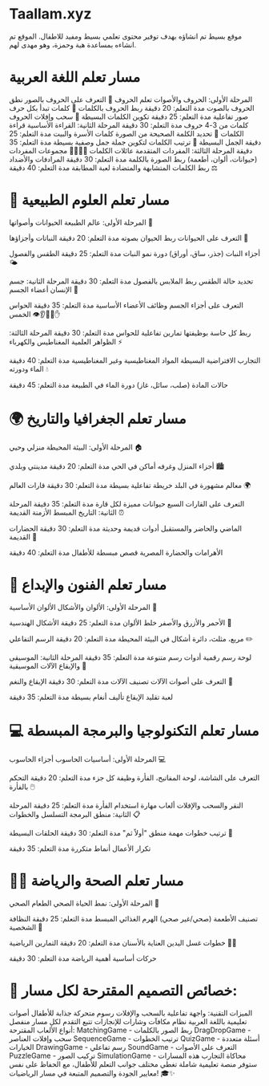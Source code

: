 # Taallam.xyz

موقع بسيط تم انشاؤه بهدف توفير محتوى تعلمي بسيط ومفيد للاطفال.
الموقع تم انشاءه بمساعدة هبة وحمزة، وهو مهدى لهم.

# مسار تعلم اللغة العربية
المرحلة الأولى: الحروف والأصوات
تعلم الحروف 📝
التعرف على الحروف بالصور
نطق الحروف بالصوت
مدة التعلم: 20 دقيقة
ربط الحروف بالكلمات 🔗
كلمات تبدأ بكل حرف
صور تفاعلية
مدة التعلم: 25 دقيقة
تكوين الكلمات البسيطة 🧩
سحب وإفلات الحروف
كلمات من 3-4 حروف
مدة التعلم: 30 دقيقة
المرحلة الثانية: القراءة الأساسية
قراءة الكلمات 👀
تحديد الكلمة الصحيحة من الصورة
كلمات الأسرة والبيت
مدة التعلم: 25 دقيقة
الجمل البسيطة 📖
ترتيب الكلمات لتكوين جملة
جمل وصفية بسيطة
مدة التعلم: 35 دقيقة
المرحلة الثالثة: المفردات المتقدمة
عائلات الكلمات 👨‍👩‍👧‍👦
مجموعات المفردات (حيوانات، ألوان، أطعمة)
ربط الصورة بالكلمة
مدة التعلم: 30 دقيقة
المرادفات والأضداد ⚖️
ربط الكلمات المتشابهة والمتضادة
لعبة المطابقة
مدة التعلم: 40 دقيقة

# 🔬 مسار تعلم العلوم الطبيعية
المرحلة الأولى: عالم الطبيعة
الحيوانات وأصواتها 🐾

التعرف على الحيوانات
ربط الحيوان بصوته
مدة التعلم: 20 دقيقة
النباتات وأجزاؤها 🌱

أجزاء النبات (جذر، ساق، أوراق)
دورة نمو النبات
مدة التعلم: 25 دقيقة
الطقس والفصول 🌤️

تحديد حالة الطقس
ربط الملابس بالفصول
مدة التعلم: 30 دقيقة
المرحلة الثانية: جسم الإنسان
أعضاء الجسم 👤

التعرف على أجزاء الجسم
وظائف الأعضاء الأساسية
مدة التعلم: 35 دقيقة
الحواس الخمس 👁️👂👃👅✋

ربط كل حاسة بوظيفتها
تمارين تفاعلية للحواس
مدة التعلم: 30 دقيقة
المرحلة الثالثة: الظواهر العلمية
المغناطيس والكهرباء ⚡

التجارب الافتراضية البسيطة
المواد المغناطيسية وغير المغناطيسية
مدة التعلم: 40 دقيقة
الماء ودورته 💧

حالات المادة (صلب، سائل، غاز)
دورة الماء في الطبيعة
مدة التعلم: 45 دقيقة

# 🌍 مسار تعلم الجغرافيا والتاريخ
المرحلة الأولى: البيئة المحيطة
منزلي وحيي 🏠

أجزاء المنزل وغرفه
أماكن في الحي
مدة التعلم: 20 دقيقة
مدينتي وبلدي 🏙️

معالم مشهورة في البلد
خريطة تفاعلية بسيطة
مدة التعلم: 30 دقيقة
قارات العالم 🌍

التعرف على القارات السبع
حيوانات مميزة لكل قارة
مدة التعلم: 35 دقيقة
المرحلة الثانية: التاريخ المبسط
الأزمنة القديمة ⏰

الماضي والحاضر والمستقبل
أدوات قديمة وحديثة
مدة التعلم: 30 دقيقة
الحضارات القديمة 🏺

الأهرامات والحضارة المصرية
قصص مبسطة للأطفال
مدة التعلم: 40 دقيقة

# 🎨 مسار تعلم الفنون والإبداع
المرحلة الأولى: الألوان والأشكال
الألوان الأساسية 🎨

الأحمر والأزرق والأصفر
خلط الألوان
مدة التعلم: 25 دقيقة
الأشكال الهندسية 📐

مربع، مثلث، دائرة
أشكال في البيئة المحيطة
مدة التعلم: 20 دقيقة
الرسم التفاعلي ✏️

لوحة رسم رقمية
أدوات رسم متنوعة
مدة التعلم: 35 دقيقة
المرحلة الثانية: الموسيقى والإيقاع
الآلات الموسيقية 🎵

التعرف على أصوات الآلات
تصنيف الآلات
مدة التعلم: 30 دقيقة
الإيقاع والنغم 🥁

لعبة تقليد الإيقاع
تأليف أنغام بسيطة
مدة التعلم: 35 دقيقة

# 💻 مسار تعلم التكنولوجيا والبرمجة المبسطة
المرحلة الأولى: أساسيات الحاسوب
أجزاء الحاسوب 💻

التعرف على الشاشة، لوحة المفاتيح، الفأرة
وظيفة كل جزء
مدة التعلم: 20 دقيقة
التحكم بالفأرة 🖱️

النقر والسحب والإفلات
ألعاب مهارة استخدام الفأرة
مدة التعلم: 25 دقيقة
المرحلة الثانية: منطق البرمجة
التسلسل والخطوات 📋

ترتيب خطوات مهمة
منطق "أولاً ثم"
مدة التعلم: 30 دقيقة
الحلقات البسيطة 🔄

تكرار الأعمال
أنماط متكررة
مدة التعلم: 35 دقيقة

# 🏃‍♂️ مسار تعلم الصحة والرياضة
المرحلة الأولى: نمط الحياة الصحي
الطعام الصحي 🥗

تصنيف الأطعمة (صحي/غير صحي)
الهرم الغذائي المبسط
مدة التعلم: 25 دقيقة
النظافة الشخصية 🧼

خطوات غسل اليدين
العناية بالأسنان
مدة التعلم: 20 دقيقة
التمارين الرياضية 🤸‍♀️

حركات أساسية
أهمية الرياضة
مدة التعلم: 30 دقيقة

# 🎯 خصائص التصميم المقترحة لكل مسار:
الميزات التقنية:
واجهة تفاعلية بالسحب والإفلات
رسوم متحركة جذابة للأطفال
أصوات تعليمية باللغة العربية
نظام مكافآت وشارات للإنجازات
تتبع التقدم لكل مسار منفصل
أنواع الألعاب المقترحة:
MatchingGame - ربط الصور بالكلمات
DragDropGame - سحب وإفلات العناصر
SequenceGame - ترتيب الخطوات
QuizGame - أسئلة متعددة الخيارات
DrawingGame - رسم تفاعلي
SoundGame - التعرف على الأصوات
PuzzleGame - تركيب الصور
SimulationGame - محاكاة التجارب
هذه المسارات ستوفر منصة تعليمية شاملة تغطي مختلف جوانب التعلم للأطفال، مع الحفاظ على نفس معايير الجودة والتصميم المتبعة في مسار الرياضيات! 🎓✨